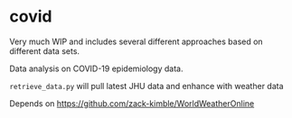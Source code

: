 # covid
Very much WIP and includes several different approaches based on different data sets.

Data analysis on COVID-19 epidemiology data.

`retrieve_data.py` will pull latest JHU data and enhance with weather data

Depends on https://github.com/zack-kimble/WorldWeatherOnline
